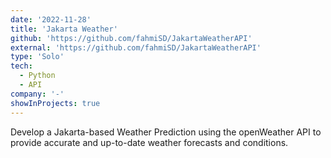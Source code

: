 ```yaml
---
date: '2022-11-28'
title: 'Jakarta Weather'
github: 'https://github.com/fahmiSD/JakartaWeatherAPI'
external: 'https://github.com/fahmiSD/JakartaWeatherAPI'
type: 'Solo'
tech:
  - Python
  - API
company: '-'
showInProjects: true
---
```


Develop a Jakarta-based Weather Prediction using the openWeather API to provide accurate and up-to-date weather forecasts and conditions.
